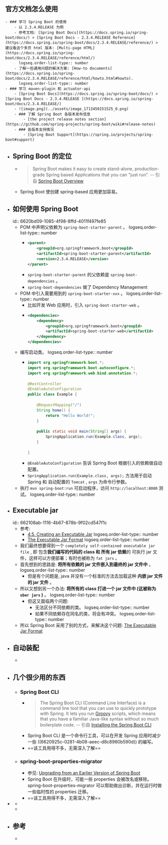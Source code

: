 ## 官方文档怎么使用
	- ### 学习 Spring Boot 的使用
		- 以 2.3.4.RELEASE 为例
		- 参考文档: [Spring Boot Docs](https://docs.spring.io/spring-boot/docs/) > [Spring Boot Docs - 2.3.4.RELEASE Reference](https://docs.spring.io/spring-boot/docs/2.3.4.RELEASE/reference/) > 建议看这个多页 html 版本: [Multi-page HTML](https://docs.spring.io/spring-boot/docs/2.3.4.RELEASE/reference/html/)
		  logseq.order-list-type:: number
		- 了解一些通用问题的解决方案: [How-to documents](https://docs.spring.io/spring-boot/docs/2.3.4.RELEASE/reference/html/howto.html#howto).
		  logseq.order-list-type:: number
	- ### 学习 maven-plugin 和 actuator-api
		- [Spring Boot Docs](https://docs.spring.io/spring-boot/docs/) > [Spring Boot Docs - 2.3.4.RELEASE ](https://docs.spring.io/spring-boot/docs/2.3.4.RELEASE/)
		- ![image.png](../assets/image_1713450151525_0.png)
		- ### 了解 Spring Boot 各版本发布信息
			- [the project release notes section](https://github.com/spring-projects/spring-boot/wiki#release-notes)
		- ### 各版本支持情况
			- [Spring Boot Support](https://spring.io/projects/spring-boot#support)
- ## Spring Boot 的定位
	- > Spring Boot makes it easy to create stand-alone, production-grade Spring based Applications that you can "just run".
	  -- 引自 [Spring Boot Overview](https://spring.io/projects/spring-boot#overview)
	- Spring Boot 使创建 spring-based 应用更加容易。
- ## 如何使用 Spring Boot
  id:: 6620bd09-1085-4f98-8ffd-4011f497fe85
	- POM 中声明父依赖为 `spring-boot-starter-parent` 。
	  logseq.order-list-type:: number
		- ``` xml
		  <parent>
		      <groupId>org.springframework.boot</groupId>
		      <artifactId>spring-boot-starter-parent</artifactId>
		      <version>2.3.4.RELEASE</version>
		  </parent>
		  ```
		- `spring-boot-starter-parent` 的父依赖是 `spring-boot-dependencies` 。
		- `spring-boot-dependencies` 做了 Dependency Management
	- POM 中引入需要用到的 `spring-boot-starter-xxx` 。
	  logseq.order-list-type:: number
		- 比如开发 Web 应用时，引入 `spring-boot-starter-web` 。
		- ``` xml
		  <dependencies>
		      <dependency>
		          <groupId>org.springframework.boot</groupId>
		          <artifactId>spring-boot-starter-web</artifactId>
		      </dependency>
		  </dependencies>
		  ```
	- 编写启动类。
	  logseq.order-list-type:: number
		- ``` java
		  import org.springframework.boot.*;
		  import org.springframework.boot.autoconfigure.*;
		  import org.springframework.web.bind.annotation.*;
		  
		  @RestController
		  @EnableAutoConfiguration
		  public class Example {
		  
		      @RequestMapping("/")
		      String home() {
		          return "Hello World!";
		      }
		  
		      public static void main(String[] args) {
		          SpringApplication.run(Example.class, args);
		      }
		  
		  }
		  ```
		- `@EnableAutoConfiguration` 告诉 Spring Boot 根据引入的依赖做自动配置。
		- `SpringApplication.run(Example.class, args);` 方法用于启动 Spring 和 自动配置的 `Tomcat` , `args` 为命令行参数。
	- 执行 `mvn spring-boot:run` 可启动程序，访问 `http://localhost:8080` 测试。
	  logseq.order-list-type:: number
- ## Executable jar
  id:: 662108ab-1116-4b67-878b-9f02cd547f1c
	- 参考:
		- [4.5. Creating an Executable Jar](https://docs.spring.io/spring-boot/docs/2.3.4.RELEASE/reference/html/getting-started.html#getting-started-first-application-executable-jar)
		  logseq.order-list-type:: number
		- [The Executable Jar Format](https://docs.spring.io/spring-boot/docs/2.3.4.RELEASE/reference/html/appendix-executable-jar-format.html#executable-jar)
		  logseq.order-list-type:: number
	- 我们最终想要得到一个 `completely self-contained executable jar file` , 即 包含**我们编写的代码的 class 和 所有 jar 依赖**的 可执行 jar 文件，这样可以方便部署；有时也被称为 `fat jars` 。
	- 首先想到的思路是: **将所有依赖的 jar 文件嵌入到最终的 jar 文件中** 。
	  logseq.order-list-type:: number
		- 但是有个问题是, java 并没有一个标准的方法去加载这种 **内嵌 jar 文件的 jar 文件** 。
	- 所以又想到另一个办法: **将所有的 class 打进一个 jar 文件中 (这被称为 `uber jars` )** 。
	  logseq.order-list-type:: number
		- 但这又面临两个问题:
			- 无法区分不同依赖的类。
			  logseq.order-list-type:: number
			- 如果不同依赖存在同名的类，将会有冲突。
			  logseq.order-list-type:: number
	- 所以 Spring Boot 采用了别的方式，来解决这个问题: [The Executable Jar Format](https://docs.spring.io/spring-boot/docs/2.3.4.RELEASE/reference/html/appendix-executable-jar-format.html#executable-jar)
- ## 自动装配
	-
- ## 几个很少用的东西
	- ### Spring Boot CLI
		- > The Spring Boot CLI (Command Line Interface) is a command line tool that you can use to quickly prototype with Spring. It lets you run [Groovy](https://groovy-lang.org/) scripts, which means that you have a familiar Java-like syntax without so much boilerplate code.
		  -- 引自 [Installing the Spring Boot CLI](https://docs.spring.io/spring-boot/docs/2.3.4.RELEASE/reference/html/getting-started.html#getting-started-installing-the-cli)
		- Spring Boot CLI 是一个命令行工具，可以在开发 Spring 应用时减少一些 ((6620925c-0281-4b08-aeec-d8c8960b590d)) 的编写。
		- ==该工具用得不多，无需深入了解==
	- ### spring-boot-properties-migrator
		- 参见: [Upgrading from an Earlier Version of Spring Boot](https://docs.spring.io/spring-boot/docs/2.3.4.RELEASE/reference/html/getting-started.html#getting-started-upgrading-from-an-earlier-version)
		- Spring Boot 在升级时，可能一些 properties 会被改名或移除。spring-boot-properties-migrator 可以帮助做出诊断，并在运行时做一些临时性的 properties 迁移。
		- ==该工具用得不多，无需深入了解==
-
	-
	-
- ## 参考
	-